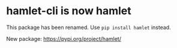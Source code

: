 # hamlet-cli is now hamlet

This package has been renamed. Use `pip install hamlet` instead.

New package: https://pypi.org/project/hamlet/
